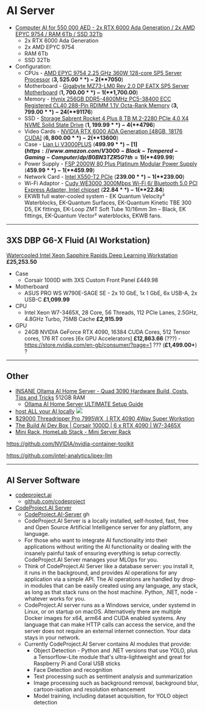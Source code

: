 # AI Server

- [Computer AI for 550 000 AED - 2x RTX 6000 Ada Generation / 2x AMD EPYC 9754 / RAM 6Tb / SSD 32Tb](https://www.youtube.com/watch?v=4Ixqo8gmCu4)
    - 2x RTX 6000 Ada Generation
    - 2x AMD EPYC 9754
    - RAM 6Tb
    - SSD 32Tb
-  Configuration: 
    - CPUs - [AMD EPYC 9754 2.25 GHz 360W 128-core SP5 Server Processor](https://www.ebay.com/itm/176574041542) (**$3,525.00**) - 2 (**$7050**)
    - Motherboard - [Gigabyte MZ73-LM0 Rev 2.0 DP EATX SP5 Server Motherboard](https://www.ebay.com/itm/125950923786) (**$1,700.00**) - 1 (**$1,700.00**)
    - Memory - [Hynix 256GB DDR5-4800MHz PC5-38400 ECC Registered CL40 288-Pin RDIMM 1.1V Octa-Rank Memory](https://www.ebay.com/itm/305356221032) (**$3,799.00**) - 24 (**$91176**)
    - SSD - [Storage Sabrent Rocket 4 Plus 8 TB M.2-2280 PCIe 4.0 X4 NVME Solid State Drive](https://sabrent.com/products/sb-rkt4p-8tb) (**$1,199.99**) - 4 (**$4796**)
    - Video Cards - [NVIDIA RTX 6000 ADA Generation [48GB, 18176 CUDA]](https://store.nvidia.com/en-us/nvidia-rtx/products/nvidia-rtx-6000-ada-generation/) (**$6,800.00**) - 2 (**$13600**)
    - Case - [Lian Li V3000PLUS](https://lian-li.com/product/v3000-plus) (**$499.99**) - [1](https://www.amazon.com/V3000-Black-Tempered-Gaming-Computer/dp/B0BN3TZR5G?th=1) (**$499.99**)
    - Power Supply - [FSP 2000W 80 Plus Platinum Modular Power Supply](https://www.amazon.com/FSP-Cannon-Certified-Modular-FSP2000-52AGPBI/dp/B09JYHTNHK) (**$459.99**) - 1 (**$459.99**)
    - Network Card - [Intel X550-T2 PCIe](https://www.ebay.com/itm/266280136878) (**$239.00**) - 1 (**$239.00**)
    - Wi-Fi Adaptor - [Cudy WE3000 3000Mbps Wi-Fi 6/ Bluetooth 5.0 PCl Express Adapter, Intel chipset](https://www.ebay.com/itm/145016556048) (**$22.84**) - 1 (**$22.84**)
    - EKWB full water-cooled system - EK Quantum Velocity² Waterblocks, EK-Quantum Surfaces, EK-Quantum Kinetic TBE 300 D5, EK fittings, EK-Loop ZMT Soft Tube 10/16mm 3m – Black, EK fittings, EK-Quantum Vector² waterblocks, EKWB fans.

---

## 3XS DBP G6-X Fluid (AI Workstation)

[Watercooled Intel Xeon Sapphire Rapids Deep Learning Workstation](https://www.scan.co.uk/3xs/configurator/dbp-g6srfluid) **£25,253.50**

- Case
    - Corsair 1000D with 3XS Custom Front Panel £449.98
- Motherboard
    - ASUS PRO WS W790E-SAGE SE - 2x 10 GbE, 1x 1 GbE, 6x USB-A, 2x USB-C **£1,099.99**
-   CPU
    - Intel Xeon W7-3465X, 28 Core, 56 Threads, 112 PCIe Lanes, 2.5GHz, 4.8GHz Turbo, 75MB Cache **£2,915.99**
- GPU
    - 24GB NVIDIA GeForce RTX 4090, 16384 CUDA Cores, 512 Tensor cores, 176 RT cores [6x GPU Accelerators] **£12,863.66** (???) - https://store.nvidia.com/en-gb/consumer/?page=1 ??? (**£1,499.00+**) ?

---

## Other

- [INSANE Ollama AI Home Server - Quad 3090 Hardware Build, Costs, Tips and Tricks](https://www.youtube.com/watch?v=JN4EhaM7vyw) 512GB RAM
    - [Ollama AI Home Server ULTIMATE Setup Guide](https://www.youtube.com/watch?v=q_cDvCq1pww)
- [host ALL your AI locally](https://www.youtube.com/watch?v=Wjrdr0NU4Sk)
    ![](./hardware/img/hardware-performance-monitoring.png)
- [$29000 Threadripper Pro 7995WX ㅣRTX 4090 4Way Super Workstion](https://www.youtube.com/watch?v=PAgz6NowMhI)
- [The Build AI Dev Box | Corsair 1000D | 6 x RTX 4090 | W7-3465X](https://www.youtube.com/watch?v=C548PLVwjHA)
- [Mini Rack, HomeLab Stack - Mini Server Rack](https://www.youtube.com/watch?v=kGZa-81IDGY)

https://github.com/NVIDIA/nvidia-container-toolkit

https://github.com/intel-analytics/ipex-llm

---

## AI Server Software

- [codeproject.ai](https://codeproject.ai/)
    - [github.com/codeproject](https://github.com/codeproject)
- [CodeProject.AI Server](https://www.codeproject.com/Articles/5322557/CodeProject-AI-Server-AI-the-easy-way)
    - [CodeProject.AI-Server](https://github.com/codeproject/CodeProject.AI-Server) gh
    - CodeProject.AI Server is a locally installed, self-hosted, fast, free and Open Source Artificial Intelligence server for any platform, any language.
    - For those who want to integrate AI functionality into their applications without writing the AI functionality or dealing with the insanely painful task of ensuring everything is setup correctly. CodeProject.AI Server manages your MLOps for you.
    - Think of CodeProject.AI Server like a database server: you install it, it runs in the background, and provides AI operations for any application via a simple API. The AI operations are handled by drop-in modules that can be easily created using any language, any stack, as long as that stack runs on the host machine. Python, .NET, node - whatever works for you.
    - CodeProject.AI server runs as a Windows service, under systemd in Linux, or on startup on macOS. Alternatively there are multiple Docker images for x64, arm64 and CUDA enabled systems. Any language that can make HTTP calls can access the service, and the server does not require an external internet connection. Your data stays in your network.
    - Currently CodeProject.AI Server contains AI modules that provide:
        - Object Detection - Python and .NET versions that use YOLO, plus a Tensorflow-Lite module that's ultra-lightweight and great for Raspberry Pi and Coral USB sticks
        - Face Detection and recognition
        - Text processing such as sentiment analysis and summarization
        - Image processing such as background removal, background blur, cartoon-isation and resolution enhancement
        - Model training, including dataset acquisition, for YOLO object detection